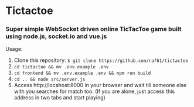 # Tictactoe
### Super simple WebSocket driven online TicTacToe game built using node.js, socket.io and vue.js

Usage: 
1. Clone this repository: `$ git clone https://github.com/raf61/tictactoe`
2. `cd tictactoe && mv .env.example .env`
3. `cd frontend && mv .env.example .env && npm run build`
4. `cd .. && node src/server.js`
5. Access http://locahost:8000 in your browser and wait till someone else with you searches for match too. (If you are alone, just access this address in two tabs and start playing) 


